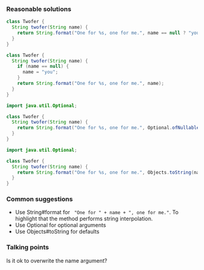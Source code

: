 ### Reasonable solutions

```java
class Twofer {
  String twofer(String name) {
    return String.format("One for %s, one for me.", name == null ? "you" : name);
  }
}
```

```java
class Twofer {
  String twofer(String name) {
    if (name == null) {
      name = "you";
    }
    return String.format("One for %s, one for me.", name);
  }
}
```

```java
import java.util.Optional;

class Twofer {
  String twofer(String name) {
    return String.format("One for %s, one for me.", Optional.ofNullable(name).orElse("you"));
  }
}
```

```java
import java.util.Optional;

class Twofer {
  String twofer(String name) {
    return String.format("One for %s, one for me.", Objects.toString(name, "you"));
  }
}
```


### Common suggestions

- Use String#format for ` "One for " + name + ", one for me."`. To highlight that the method performs string interpolation.
- Use Optional for optional arguments
- Use Objects#toString for defaults

### Talking points

Is it ok to overwrite the name argument?

